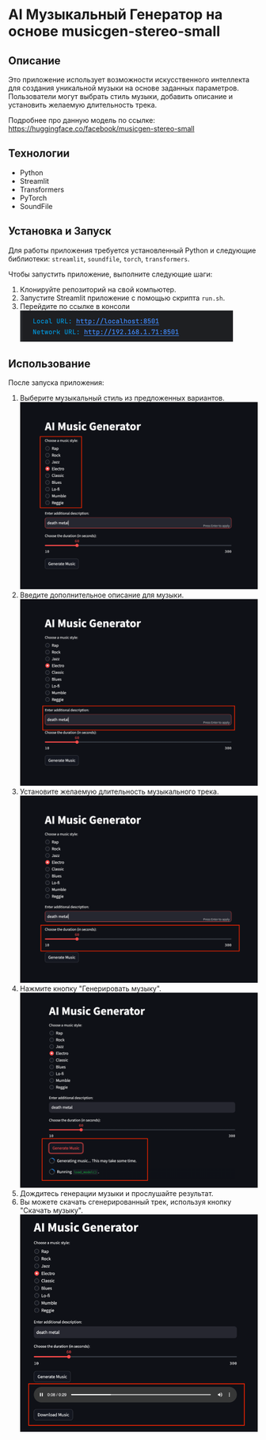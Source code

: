 # AI Музыкальный Генератор на основе musicgen-stereo-small

## Описание
Это приложение использует возможности искусственного интеллекта для создания уникальной музыки на основе заданных параметров. Пользователи могут выбрать стиль музыки, добавить описание и установить желаемую длительность трека.

Подробнее про данную модель по ссылке:
 https://huggingface.co/facebook/musicgen-stereo-small

## Технологии
- Python
- Streamlit
- Transformers
- PyTorch
- SoundFile

## Установка и Запуск
Для работы приложения требуется установленный Python и следующие библиотеки: `streamlit`, `soundfile`, `torch`, `transformers`. 

Чтобы запустить приложение, выполните следующие шаги:
1. Клонируйте репозиторий на свой компьютер.
2. Запустите Streamlit приложение с помощью скрипта `run.sh`.
3. Перейдите по ссылке в консоли
![img_5.png](img_5.png)

## Использование
После запуска приложения:
1. Выберите музыкальный стиль из предложенных вариантов.
![img_1.png](img_1.png)
3. Введите дополнительное описание для музыки.
![img_2.png](img_2.png)
4. Установите желаемую длительность музыкального трека.
![img_3.png](img_3.png)
4. Нажмите кнопку "Генерировать музыку".
![img_4.png](img_4.png)
5. Дождитесь генерации музыки и прослушайте результат.
6. Вы можете скачать сгенерированный трек, используя кнопку "Скачать музыку".
![img.png](img.png)